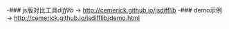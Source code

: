 -### js版对比工具*difflib*
 -> http://cemerick.github.io/jsdifflib
 -### demo示例
 -> http://cemerick.github.io/jsdifflib/demo.html